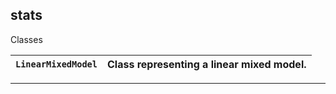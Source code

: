## stats


Classes

```LinearMixedModel``` | Class representing a linear mixed model.  
---|---

---

